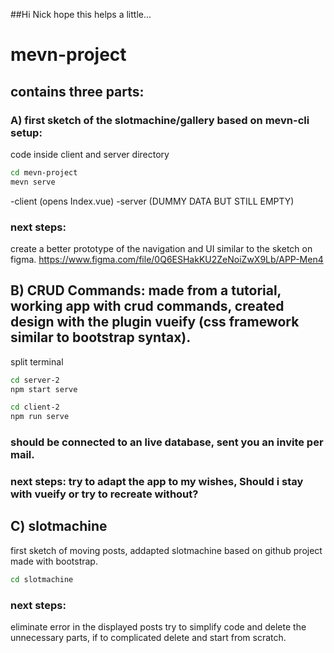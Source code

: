 ##Hi Nick hope this helps a little...


# mevn-project
## contains three parts:

### A) first sketch of the slotmachine/gallery based on mevn-cli setup: 

code inside client and server directory 

```bash
cd mevn-project
mevn serve
```
-client (opens Index.vue)
-server (DUMMY DATA BUT STILL EMPTY)

### next steps: 
create a better prototype of the navigation and UI similar to the sketch on figma. https://www.figma.com/file/0Q6ESHakKU2ZeNoiZwX9Lb/APP-Men4


## B) CRUD Commands: made from a tutorial, working app with crud commands, created design with the plugin vueify (css framework similar to bootstrap syntax).
split terminal

```bash
cd server-2 
npm start serve

cd client-2 
npm run serve
```
### should be connected to an live database, sent you an invite per mail.
### next steps: try to adapt the app to my wishes, Should i stay with vueify or try to recreate without?

## C) slotmachine
first sketch of moving posts, addapted slotmachine based on github project made with bootstrap. 
```bash
cd slotmachine
```

### next steps: 
eliminate error in the displayed posts try to simplify code and delete the unnecessary parts, if to complicated delete and start from scratch.
